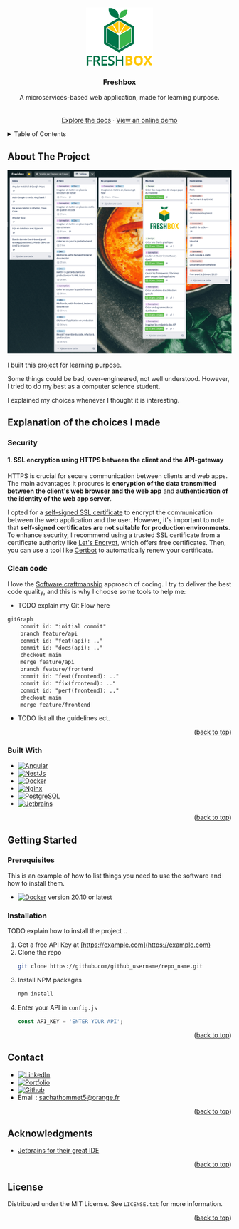 <a name="readme-top"></a>


<!-- PROJECT LOGO -->
<br />
<div align="center">
  <a href="https://github.com/depp57/freshbox">
    <img src="./freshbox-logo-vertical.png" alt="Logo" width="150" height="131">
  </a>

<h3 align="center">Freshbox</h3>

  <p align="center">
    A microservices-based web application, made for learning purpose.
    <br />
    <br />
    <br />
    <a href="https://github.com/github_username/repo_name">Explore the docs</a>
    ·
    <a href="https://freshbox.sachathommet.fr">View an online demo</a>
  </p>
</div>


<!-- TABLE OF CONTENTS -->
<details>
  <summary>Table of Contents</summary>
  <ol>
    <li>
      <a href="#about-the-project">About The Project</a>
      <ul>
        <li><a href="#built-with">Built With</a></li>
      </ul>
    </li>
    <li>
      <a href="#getting-started">Getting Started</a>
      <ul>
        <li><a href="#prerequisites">Prerequisites</a></li>
        <li><a href="#installation">Installation</a></li>
      </ul>
    </li>
    <li><a href="#contact">Contact</a></li>
    <li><a href="#acknowledgments">Acknowledgments</a></li>
    <li><a href="#license">License</a></li>
  </ol>
</details>


## About The Project

[![Product Name Screen Shot][product-screenshot]](https://freshbox.sachathommet.fr)

I built this project for learning purpose.

Some things could be bad, over-engineered, not well understood. However, I tried to do my best as a
computer science student.

I explained my choices whenever I thought it is interesting.

## Explanation of the choices I made

### Security

#### 1. SSL encryption using HTTPS between the client and the API-gateway

HTTPS is crucial for secure communication between clients and web apps. The main advantages it procures is **encryption of the data transmitted between the client's web browser
and the web app** and **authentication of the identity of the web app server**.

I opted for a [self-signed SSL certificate](https://stackoverflow.com/questions/10175812/how-to-generate-a-self-signed-ssl-certificate-using-openssl)
to encrypt the communication between the web application and the user. However, it's important to note that **self-signed certificates are not suitable
for production environments**. To enhance security, I recommend using a trusted SSL certificate from a certificate authority like [Let's Encrypt](https://letsencrypt.org/),
which offers free certificates. Then, you can use a tool like [Certbot](https://certbot.eff.org/) to automatically renew your certificate.

### Clean code

I love the [Software craftmanship](https://en.wikipedia.org/wiki/Software_craftsmanship) approach of coding.
I try to deliver the best code quality, and this is why I choose some tools to help me:

- TODO explain my Git Flow here

```mermaid
gitGraph
    commit id: "initial commit"
    branch feature/api
    commit id: "feat(api): .."
    commit id: "docs(api): .."
    checkout main
    merge feature/api
    branch feature/frontend
    commit id: "feat(frontend): .."
    commit id: "fix(frontend): .."
    commit id: "perf(frontend): .."
    checkout main
    merge feature/frontend
```

- TODO list all the guidelines ect.

<p align="right">(<a href="#readme-top">back to top</a>)</p>

### Built With

* [![Angular][Angular.io]][Angular-url]
* [![NestJs][NestJs]][NestJs-url]
* [![Docker][Docker]][Docker-url]
* [![Nginx][Nginx]][Nginx-url]
* [![PostgreSQL][PostgreSQL]][PostgreSQL-url]
* [![Jetbrains][Jetbrains]][Jetbrains-url]

<p align="right">(<a href="#readme-top">back to top</a>)</p>


<!-- GETTING STARTED -->
## Getting Started

### Prerequisites

This is an example of how to list things you need to use the software and how to install them.
* [![Docker][Docker]][Docker-url] version 20.10 or latest

### Installation

TODO explain how to install the project ..

1. Get a free API Key at [https://example.com](https://example.com)
2. Clone the repo
   ```sh
   git clone https://github.com/github_username/repo_name.git
   ```
3. Install NPM packages
   ```sh
   npm install
   ```
4. Enter your API in `config.js`
   ```js
   const API_KEY = 'ENTER YOUR API';
   ```

<p align="right">(<a href="#readme-top">back to top</a>)</p>


<!-- CONTACT -->
## Contact

- [![LinkedIn][LinkedIn]][LinkedIn-url]
- [![Portfolio][Portfolio]][Portfolio-url]
- [![Github][Github]][Github-url]
- Email : sachathommet5@orange.fr

<p align="right">(<a href="#readme-top">back to top</a>)</p>



<!-- ACKNOWLEDGMENTS -->
## Acknowledgments

* [Jetbrains for their great IDE](https://www.jetbrains.com/)

<p align="right">(<a href="#readme-top">back to top</a>)</p>


<!-- LICENSE -->
## License

Distributed under the MIT License. See `LICENSE.txt` for more information.

<p align="right">(<a href="#readme-top">back to top</a>)</p>


<!-- MARKDOWN LINKS & IMAGES -->
<!-- https://www.markdownguide.org/basic-syntax/#reference-style-links -->
[product-screenshot]: trello.png
[product-url]: https://freshbox.sachathommet.fr
[Linkedin]: https://img.shields.io/badge/LinkedIn-0A66C2?style=for-the-badge&logo=LinkedIn&logoColor=white
[Linkedin-url]: https://fr.linkedin.com/in/sacha-thommet
[Angular.io]: https://img.shields.io/badge/Angular-DD0031?style=for-the-badge&logo=angular&logoColor=white
[Angular-url]: https://angular.io/
[Nestjs]: https://img.shields.io/badge/NestJS-E0234E?style=for-the-badge&logo=NestJS&logoColor=white
[Nestjs-url]: https://nestjs.com/
[Docker]: https://img.shields.io/badge/Docker-2496ED?style=for-the-badge&logo=Docker&logoColor=white
[Docker-url]: https://www.docker.com/
[Nginx]: https://img.shields.io/badge/NGINX-009639?style=for-the-badge&logo=NGINX&logoColor=white
[Nginx-url]: https://www.nginx.com/
[PostgreSQL]: https://img.shields.io/badge/PostgreSQL-4169E1?style=for-the-badge&logo=PostgreSQL&logoColor=white
[PostgreSQL-url]: https://www.postgresql.org/
[Jetbrains]: https://img.shields.io/badge/Webstorm_IDE-000000?style=for-the-badge&logo=Jetbrains&logoColor=white
[Jetbrains-url]: https://www.jetbrains.com/
[Portfolio]: https://img.shields.io/badge/Portfolio-000000?style=for-the-badge&logo=Prettier&logoColor=white
[Portfolio-url]: http://sachathommet.fr/
[Github]: https://img.shields.io/badge/Github-181717?style=for-the-badge&logo=Github&logoColor=white
[Github-url]: https://github.com/depp57
